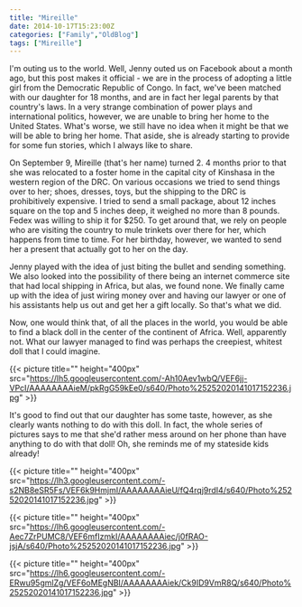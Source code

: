 ```yaml
---
title: "Mireille"
date: 2014-10-17T15:23:00Z
categories: ["Family","OldBlog"]
tags: ["Mireille"]
---
```


I'm outing us to the world. Well, Jenny outed us on Facebook about a month ago, but this post makes it official - we are in the process of adopting a little girl from the Democratic Republic of Congo. In fact, we've been matched with our daughter for 18 months, and are in fact her legal parents by that country's laws. In a very strange combination of power plays and international politics, however, we are unable to bring her home to the United States. What's worse, we still have no idea when it might be that we will be able to bring her home. That aside, she is already starting to provide for some fun stories, which I always like to share.

On September 9, Mireille (that's her name) turned 2. 4 months prior to that she was relocated to a foster home in the capital city of Kinshasa in the western region of the DRC. On various occasions we tried to send things over to her; shoes, dresses, toys, but the shipping to the DRC is prohibitively expensive. I tried to send a small package, about 12 inches square on the top and 5 inches deep, it weighed no more than 8 pounds. Fedex was willing to ship it for $250. To get around that, we rely on people who are visiting the country to mule trinkets over there for her, which happens from time to time. For her birthday, however, we wanted to send her a present that actually got to her on the day.

Jenny played with the idea of just biting the bullet and sending something. We also looked into the possibility of there being an internet commerce site that had local shipping in Africa, but alas, we found none. We finally came up with the idea of just wiring money over and having our lawyer or one of his assistants help us out and get her a gift locally. So that's what we did.

Now, one would think that, of all the places in the world, you would be able to find a black doll in the center of the continent of Africa. Well, apparently not. What our lawyer managed to find was perhaps the creepiest, whitest doll that I could imagine.

{{< picture title="" height="400px" src="https://lh5.googleusercontent.com/-Ah10Aev1wbQ/VEF6jj-VPcI/AAAAAAAAieM/pkRgG59kEe0/s640/Photo%25252020141017152236.jpg" >}}

It's good to find out that our daughter has some taste, however, as she clearly wants nothing to do with this doll. In fact, the whole series of pictures says to me that she'd rather mess around on her phone than have anything to do with that doll! Oh, she reminds me of my stateside kids already!

{{< picture title="" height="400px" src="https://lh3.googleusercontent.com/-s2NB8eSR5Fs/VEF6k9HmjmI/AAAAAAAAieU/fQ4rqj9rdI4/s640/Photo%25252020141017152236.jpg" >}}

{{< picture title="" height="400px" src="https://lh6.googleusercontent.com/-Aec7ZrPUMC8/VEF6mfIzmkI/AAAAAAAAiec/j0fRAO-jsjA/s640/Photo%25252020141017152236.jpg" >}}

{{< picture title="" height="400px" src="https://lh6.googleusercontent.com/-ERwu95gmlZg/VEF6oMEgNBI/AAAAAAAAiek/Ck9ID9VmR8Q/s640/Photo%25252020141017152236.jpg" >}}
